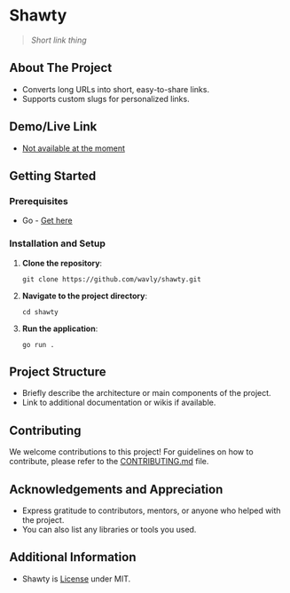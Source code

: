 # Shawty

> *Short link thing*

## About The Project

- Converts long URLs into short, easy-to-share links.
- Supports custom slugs for personalized links.

## Demo/Live Link

- [Not available at the moment](about:blank)

## Getting Started

### Prerequisites

- Go - [Get here](https://go.dev/doc/install)

### Installation and Setup

1. **Clone the repository**:
   ```
   git clone https://github.com/wavly/shawty.git
   ```
2. **Navigate to the project directory**:
   ```
   cd shawty
   ```
3. **Run the application**:
   ```
   go run .
   ```

## Project Structure

- Briefly describe the architecture or main components of the project.
- Link to additional documentation or wikis if available.

## Contributing

We welcome contributions to this project! For guidelines on how to contribute, please refer to the [CONTRIBUTING.md](.github/CONTRIBUTING.md) file.

## Acknowledgements and Appreciation

- Express gratitude to contributors, mentors, or anyone who helped with the project.
- You can also list any libraries or tools you used.

## Additional Information

- Shawty is [License](LICENSE) under MIT.
